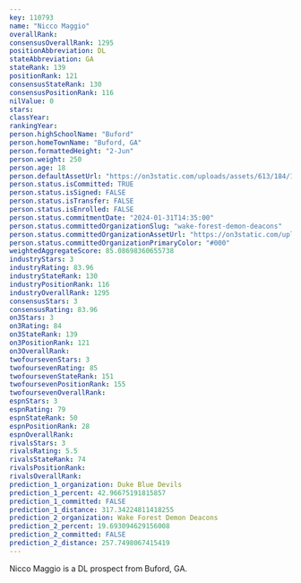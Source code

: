 ```yaml
---
key: 110793
name: "Nicco Maggio"
overallRank: 
consensusOverallRank: 1295
positionAbbreviation: DL
stateAbbreviation: GA
stateRank: 139
positionRank: 121
consensusStateRank: 130
consensusPositionRank: 116
nilValue: 0
stars: 
classYear: 
rankingYear: 
person.highSchoolName: "Buford"
person.homeTownName: "Buford, GA"
person.formattedHeight: "2-Jun"
person.weight: 250
person.age: 18
person.defaultAssetUrl: "https://on3static.com/uploads/assets/613/184/184613.png"
person.status.isCommitted: TRUE
person.status.isSigned: FALSE
person.status.isTransfer: FALSE
person.status.isEnrolled: FALSE
person.status.commitmentDate: "2024-01-31T14:35:00"
person.status.committedOrganizationSlug: "wake-forest-demon-deacons"
person.status.committedOrganizationAssetUrl: "https://on3static.com/uploads/assets/338/150/150338.svg"
person.status.committedOrganizationPrimaryColor: "#000"
weightedAggregateScore: 85.08698360655738
industryStars: 3
industryRating: 83.96
industryStateRank: 130
industryPositionRank: 116
industryOverallRank: 1295
consensusStars: 3
consensusRating: 83.96
on3Stars: 3
on3Rating: 84
on3StateRank: 139
on3PositionRank: 121
on3OverallRank: 
twofoursevenStars: 3
twofoursevenRating: 85
twofoursevenStateRank: 151
twofoursevenPositionRank: 155
twofoursevenOverallRank: 
espnStars: 3
espnRating: 79
espnStateRank: 50
espnPositionRank: 28
espnOverallRank: 
rivalsStars: 3
rivalsRating: 5.5
rivalsStateRank: 74
rivalsPositionRank: 
rivalsOverallRank: 
prediction_1_organization: Duke Blue Devils
prediction_1_percent: 42.96675191815857
prediction_1_committed: FALSE
prediction_1_distance: 317.34224811418255
prediction_2_organization: Wake Forest Demon Deacons
prediction_2_percent: 19.693094629156008
prediction_2_committed: FALSE
prediction_2_distance: 257.7498067415419
---
```

Nicco Maggio is a DL prospect from Buford, GA.